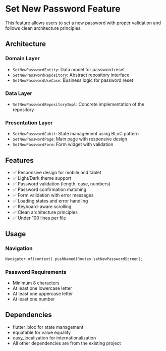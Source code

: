 # Set New Password Feature

This feature allows users to set a new password with proper validation and follows clean architecture principles.

## Architecture

### Domain Layer
- `SetNewPasswordEntity`: Data model for password reset
- `SetNewPasswordRepository`: Abstract repository interface
- `SetNewPasswordUseCase`: Business logic for password reset

### Data Layer
- `SetNewPasswordRepositoryImpl`: Concrete implementation of the repository

### Presentation Layer
- `SetNewPasswordCubit`: State management using BLoC pattern
- `SetNewPasswordPage`: Main page with responsive design
- `SetNewPasswordForm`: Form widget with validation

## Features

- ✅ Responsive design for mobile and tablet
- ✅ Light/Dark theme support
- ✅ Password validation (length, case, numbers)
- ✅ Password confirmation matching
- ✅ Form validation with error messages
- ✅ Loading states and error handling
- ✅ Keyboard-aware scrolling
- ✅ Clean architecture principles
- ✅ Under 100 lines per file

## Usage

### Navigation
```dart
Navigator.of(context).pushNamed(Routes.setNewPasswordScreen);
```

### Password Requirements
- Minimum 8 characters
- At least one lowercase letter
- At least one uppercase letter
- At least one number

## Dependencies
- flutter_bloc for state management
- equatable for value equality
- easy_localization for internationalization
- All other dependencies are from the existing project
